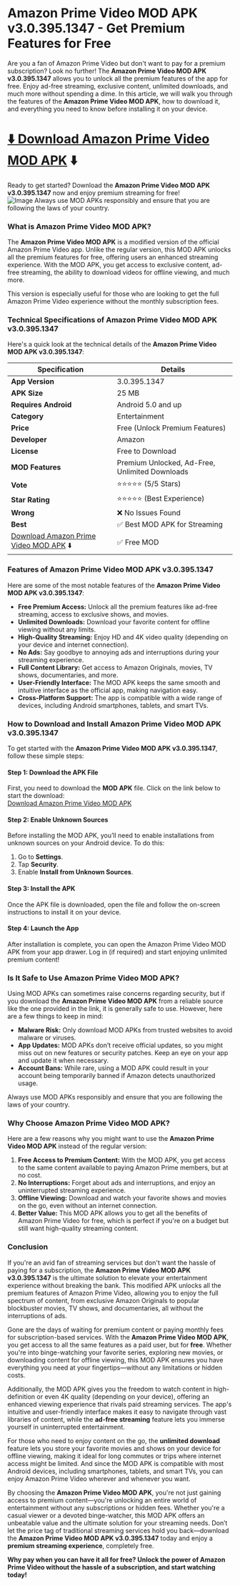 # Amazon Prime Video MOD APK v3.0.395.1347 - Get Premium Features for Free
Are you a fan of Amazon Prime Video but don't want to pay for a premium subscription? Look no further! The **Amazon Prime Video MOD APK v3.0.395.1347** allows you to unlock all the premium features of the app for free. Enjoy ad-free streaming, exclusive content, unlimited downloads, and much more without spending a dime. In this article, we will walk you through the features of the **Amazon Prime Video MOD APK**, how to download it, and everything you need to know before installing it on your device.
# [ ⬇️ Download Amazon Prime Video MOD APK](https://apkbros.com/amazon-prime-video-mod-apk/) ⬇️

Ready to get started? Download the **Amazon Prime Video MOD APK v3.0.395.1347** now and enjoy premium streaming for free!  
![Image](https://github.com/user-attachments/assets/164d04a9-98b3-4dd9-b4fd-c2899e559ed3)
Always use MOD APKs responsibly and ensure that you are following the laws of your country.

### **What is Amazon Prime Video MOD APK?**

The **Amazon Prime Video MOD APK** is a modified version of the official Amazon Prime Video app. Unlike the regular version, this MOD APK unlocks all the premium features for free, offering users an enhanced streaming experience. With the MOD APK, you get access to exclusive content, ad-free streaming, the ability to download videos for offline viewing, and much more.

This version is especially useful for those who are looking to get the full Amazon Prime Video experience without the monthly subscription fees.

### **Technical Specifications of Amazon Prime Video MOD APK v3.0.395.1347**

Here's a quick look at the technical details of the **Amazon Prime Video MOD APK v3.0.395.1347**:

| **Specification**    | **Details**                         |
|----------------------|-------------------------------------|
| **App Version**       | 3.0.395.1347                        |
| **APK Size**          | 25 MB                               |
| **Requires Android**  | Android 5.0 and up                  |
| **Category**          | Entertainment                       |
| **Price**             | Free (Unlock Premium Features)      |
| **Developer**         | Amazon                              |
| **License**           | Free to Download                    |
| **MOD Features**      | Premium Unlocked, Ad-Free, Unlimited Downloads |
| **Vote**              | ⭐⭐⭐⭐⭐ (5/5 Stars)                  |
| **Star Rating**       | ⭐⭐⭐⭐⭐ (Best Experience)            |
| **Wrong**             | ❌ No Issues Found                  |
| **Best**              | ✅ Best MOD APK for Streaming       |
| [Download Amazon Prime Video MOD APK](https://apkbros.com/amazon-prime-video-mod-apk/) ⬇️ | ✅ Free MOD |

### **Features of Amazon Prime Video MOD APK v3.0.395.1347**

Here are some of the most notable features of the **Amazon Prime Video MOD APK v3.0.395.1347**:

- **Free Premium Access:** Unlock all the premium features like ad-free streaming, access to exclusive shows, and movies.
- **Unlimited Downloads:** Download your favorite content for offline viewing without any limits.
- **High-Quality Streaming:** Enjoy HD and 4K video quality (depending on your device and internet connection).
- **No Ads:** Say goodbye to annoying ads and interruptions during your streaming experience.
- **Full Content Library:** Get access to Amazon Originals, movies, TV shows, documentaries, and more.
- **User-Friendly Interface:** The MOD APK keeps the same smooth and intuitive interface as the official app, making navigation easy.
- **Cross-Platform Support:** The app is compatible with a wide range of devices, including Android smartphones, tablets, and smart TVs.

### **How to Download and Install Amazon Prime Video MOD APK v3.0.395.1347**

To get started with the **Amazon Prime Video MOD APK v3.0.395.1347**, follow these simple steps:

#### **Step 1:** Download the APK File  
First, you need to download the **MOD APK** file. Click on the link below to start the download:  
[Download Amazon Prime Video MOD APK](https://apkbros.com/amazon-prime-video-mod-apk/)

#### **Step 2:** Enable Unknown Sources  
Before installing the MOD APK, you’ll need to enable installations from unknown sources on your Android device. To do this:
1. Go to **Settings**.
2. Tap **Security**.
3. Enable **Install from Unknown Sources**.

#### **Step 3:** Install the APK  
Once the APK file is downloaded, open the file and follow the on-screen instructions to install it on your device.

#### **Step 4:** Launch the App  
After installation is complete, you can open the Amazon Prime Video MOD APK from your app drawer. Log in (if required) and start enjoying unlimited premium content!

### **Is It Safe to Use Amazon Prime Video MOD APK?**

Using MOD APKs can sometimes raise concerns regarding security, but if you download the **Amazon Prime Video MOD APK** from a reliable source like the one provided in the link, it is generally safe to use. However, here are a few things to keep in mind:

- **Malware Risk:** Only download MOD APKs from trusted websites to avoid malware or viruses.
- **App Updates:** MOD APKs don’t receive official updates, so you might miss out on new features or security patches. Keep an eye on your app and update it when necessary.
- **Account Bans:** While rare, using a MOD APK could result in your account being temporarily banned if Amazon detects unauthorized usage.

Always use MOD APKs responsibly and ensure that you are following the laws of your country.

### **Why Choose Amazon Prime Video MOD APK?**

Here are a few reasons why you might want to use the **Amazon Prime Video MOD APK** instead of the regular version:

1. **Free Access to Premium Content:** With the MOD APK, you get access to the same content available to paying Amazon Prime members, but at no cost.
2. **No Interruptions:** Forget about ads and interruptions, and enjoy an uninterrupted streaming experience.
3. **Offline Viewing:** Download and watch your favorite shows and movies on the go, even without an internet connection.
4. **Better Value:** This MOD APK allows you to get all the benefits of Amazon Prime Video for free, which is perfect if you're on a budget but still want high-quality streaming content.

### **Conclusion**

If you're an avid fan of streaming services but don't want the hassle of paying for a subscription, the **Amazon Prime Video MOD APK v3.0.395.1347** is the ultimate solution to elevate your entertainment experience without breaking the bank. This modified APK unlocks all the premium features of Amazon Prime Video, allowing you to enjoy the full spectrum of content, from exclusive Amazon Originals to popular blockbuster movies, TV shows, and documentaries, all without the interruptions of ads.

Gone are the days of waiting for premium content or paying monthly fees for subscription-based services. With the **Amazon Prime Video MOD APK**, you get access to all the same features as a paid user, but for **free**. Whether you're into binge-watching your favorite series, exploring new movies, or downloading content for offline viewing, this MOD APK ensures you have everything you need at your fingertips—without any limitations or hidden costs.

Additionally, the MOD APK gives you the freedom to watch content in high-definition or even 4K quality (depending on your device), offering an enhanced viewing experience that rivals paid streaming services. The app's intuitive and user-friendly interface makes it easy to navigate through vast libraries of content, while the **ad-free streaming** feature lets you immerse yourself in uninterrupted entertainment.

For those who need to enjoy content on the go, the **unlimited download** feature lets you store your favorite movies and shows on your device for offline viewing, making it ideal for long commutes or trips where internet access might be limited. And since the MOD APK is compatible with most Android devices, including smartphones, tablets, and smart TVs, you can enjoy Amazon Prime Video wherever and whenever you want.

By choosing the **Amazon Prime Video MOD APK**, you're not just gaining access to premium content—you're unlocking an entire world of entertainment without any subscriptions or hidden fees. Whether you're a casual viewer or a devoted binge-watcher, this MOD APK offers an unbeatable value and the ultimate solution for your streaming needs. Don’t let the price tag of traditional streaming services hold you back—download the **Amazon Prime Video MOD APK v3.0.395.1347** today and enjoy a **premium streaming experience**, completely free.

**Why pay when you can have it all for free? Unlock the power of Amazon Prime Video without the hassle of a subscription, and start watching today!**
